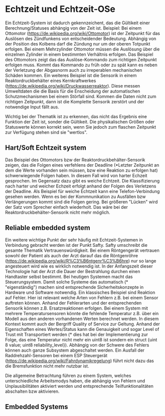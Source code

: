 Echtzeit und Echtzeit-OSe
=========================


Ein Echtzeit-System ist dadurch gekennzeichent, das die Gültikeit einer Berechnung/Statuses abhängig von der Zeit ist.
Beispiel: Bei einem Ottomotor (https://de.wikipedia.org/wiki/Ottomotor) ist der Zeitpunkt für das Auslösen des Zündfunkens von entscheidender Bedeutung. Abhängig von der Position des Kolbens darf die Zündung nur um der oberen Totpunkt erfolgen. Bei einem Mehrzylinder Ottomotor müssen die Auslösung über die einzelnen Zylinder in einem bestimmten Verhältnis erfolgen.
Das Beispiel des Ottomotors zeigt das das Auslöse-Kommando zum richtigen Zeitpunkt erfolgen muss. Kommt das Kommando zu früh oder zu spät kann es neben der Verletzung der Abgasnorm auch zu irreperablen mechanischen Schäden kommen.
Ein weiteres Beispiel ist die Sensorik in einem Reaktordruckbehälter eines Kernkraftwerkes (https://de.wikipedia.org/wiki/Druckwasserreaktor). Diese messen Umweltdaten die die Basis für die Enscheidung der automatischen Schutzmechanismen bei einem Störfall sind. Kommen die Daten nicht zum richtigen Zeitpunkt, dann ist die Komplette Sensorik zerstört und der notwendige Input fällt aus.

Wichtig bei der Thematik ist zu erkennen, das nicht das Ergebnis eine Funktion der Zeit ist, sonder die Gültikeit. Die physikalischen Größen oder Statuswerte können korrekt sein, wenn Sie jedoch zum flaschen Zeitpunkt zur Verfügung stehen sind sie "wertlos".



Hart/Soft Echtzeit system
-------------------------

Das Beispiel des Ottomotors bzw der Reaktordruckbehälter-Sensorik zeigen, das die Folgen eines verfehlens der Deadline (*Letzter Zeitpunkt an dem die Werte vorhanden sein müssen, bzw eine Reaktion zu erfolgen hat) schwerwiegende Folgen haben. In diesem Fall wird von harter Echzeit gesprochen. Im Gegensatz dazu gibt es weiche Echtzeit. Die Klassifizierung nach harter und weicher Echzeit erfolgt anhand der Folgen des Verletzens der Deadline. Als Beispiel für weiche Echtzeit kann eine Telefon-Verbindung gesehen werden. Wenn es bei der Kommnunikation zu Ausfällen bzw Verlängerungen kommt sind die Folgen gering. Bei größeren "Lücken" wird der Satz vom Sprecher einfach wiederholt. Das wäre bei der Reaktordruckbehälter-Sensorik nicht mehr möglich.



Reliable embedded system
------------------------

Ein weitere wichtige Punkt der sehr häufig mit Echtzeit-Systemen in Verbindung gebracht werden ist der Punkt Safty. Safty umschreibt die gesamte Thematik Vertrauenswürdigkeit. Bei einem Röntgengerät vertrauen sowohl der Patient als auch der Arzt darauf das die Röntgenröhre (https://de.wikipedia.org/wiki/R%C3%B6ntgenr%C3%B6hre) nur so lange angesteuert wird wie es wirklich notwendig ist. In der Anfangszeit dieser Technologie hat der Arzt die Dauer der Bestrahlung durchen einen Handtaster selbst bestimmt. Bei heutigen Systemen macht das Steuerungsystem. Damit solche Systeme das automatisch (* "eigenständig") machen sind entsprechende Sicherheitskonzepte in Hardware und Software notwendig. Ein klassisches Beispiel sind Reaktion auf Fehler. Hier ist relevant welche Arten von Fehlern z.B. bei einem Sensor auftreten können. Anhand der Fehlerarten und der entsprechenden Sensorik können z.B. Ersatzreaktionen erfolgen. Bei einem System mit mehrere Temperatursensoren könnte die fehlende Temperatur z.B. über ein Modell aus den anderen vorhandenen Werten berechnet werden. In diesem Kontext kommt auch der Bergriff Quality of Service zur Geltung. Anhand der Eigenschaften eines Wertes/Status kann die Genauigkeit und sogar Level of Trust mit Transportiert werden (* dies hat bei der Implementierung zur Folge, das eine Temperatur nicht mehr ein uint8 ist sondern ein struct {uint 8 value; uint8 reliability_level}). Abhängig von der Schwere des Fehlers können auch ganze Subsystem abgeschaltet werden. Ein Ausfall der Raddrehzahl-Sensoren bei einem ESP Steuergerät (https://de.wikipedia.org/wiki/Fahrdynamikregelung) führt nicht dazu das die Bremsfunktion nicht mehr nutzbar ist.

Die allgemeine Betrachtung führen zu einem System, welches unterschiedliche Arbeitsmodys haben, die abhängig von Fehlern und Unplausibilitäten aktiviert werden und entsprechende Teilfunktionalitäten abschalten bzw aktivieren.



Embedded Systems
----------------



